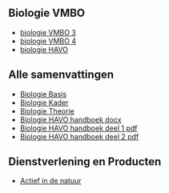 ## Biologie VMBO
- [biologie VMBO 3](biologievmbo3.md)
- [biologie VMBO 4](biologievmbo4.md)
- [biologie HAVO](biologiehavo.md)

<!-- ## Toets -->
<!-- [toets HAVO 5 Thema 1 - Stofwisseling in de cel - Toets](toetsen/havo/h5t1toets.md)-->

## Alle samenvattingen
- [Biologie Basis](samenvattingen/b/OTO_B3B4.pdf)
- [Biologie Kader](samenvattingen/k/SV3K4K.pdf)
- [Biologie Theorie](samenvattingen/tl/SV3T4T.pdf)
- [Biologie HAVO handboek docx](samenvattingen/h/p002-308_BVJ_5e_ed_havo_Zakboek.docx)
- [Biologie HAVO handboek deel 1 pdf](samenvattingen/h/p0001-0178_BVJ_5e_ed_havo_Zakboek.pdf)
- [Biologie HAVO handboek deel 2 pdf](samenvattingen/h/p0179-0320_BVJ_5e_ed_havo_Zakboek.pdf)

## Dienstverlening en Producten
- [Actief in de natuur](actiefindenatuur.md)


